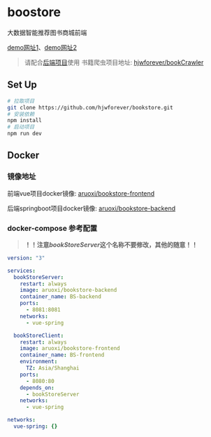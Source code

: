 # boostore
大数据智能推荐图书商城前端

[demo网址1](https://bookstore.aruoxi.com)、[demo网址2](https://bookstore-aruoxi.vercel.app/)

> 请配合[后端项目](https://gitee.com/org-bookstore/online_bookstore_backend)使用
> 书籍爬虫项目地址: [hjwforever/bookCrawler](https://github.com/hjwforever/bookCrawler)

## Set Up

```bash
# 拉取项目
git clone https://github.com/hjwforever/bookstore.git
# 安装依赖
npm install
# 启动项目
npm run dev
```

## Docker

### 镜像地址
前端vue项目docker镜像: [aruoxi/bookstore-frontend](https://hub.docker.com/repository/docker/aruoxi/bookstore-frontend)  

后端springboot项目docker镜像: [aruoxi/bookstore-backend](https://hub.docker.com/repository/docker/aruoxi/bookstore-backend)

### docker-compose 参考配置

>**！！注意*bookStoreServer*这个名称不要修改，其他的随意！！**

```yaml
version: "3"

services:
  bookStoreServer:
    restart: always
    image: aruoxi/bookstore-backend
    container_name: BS-backend
    ports:
      - 8081:8081
    networks:
      - vue-spring

  bookStoreClient:
    restart: always
    image: aruoxi/bookstore-frontend
    container_name: BS-frontend
    environment:
      TZ: Asia/Shanghai
    ports:
      - 8080:80
    depends_on:
      - bookStoreServer
    networks:
      - vue-spring

networks:
  vue-spring: {}
```
